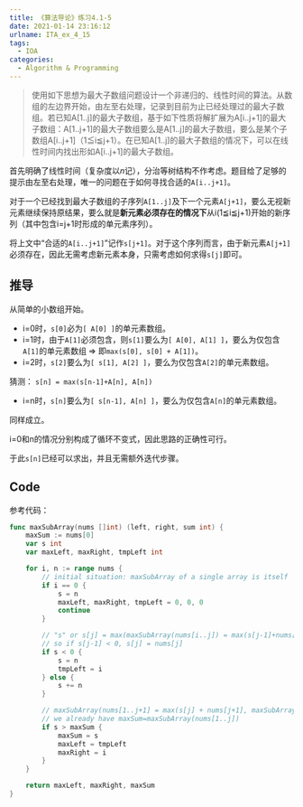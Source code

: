 ```yaml
---
title: 《算法导论》练习4.1-5
date: 2021-01-14 23:16:12
urlname: ITA_ex_4_15
tags:
  - IOA
categories:
  - Algorithm & Programming
---
```

<!--more-->

> 使用如下思想为最大子数组问题设计一个非递归的、线性时间的算法。从数组的左边界开始，由左至右处理，记录到目前为止已经处理过的最大子数组。若已知A[1..j]的最大子数组，基于如下性质将解扩展为A[i..j+1]的最大子数组：A[1..j+1]的最大子数组要么是A[1..j]的最大子数组，要么是某个子数组A[i..j+1]（1≦i≦j+1）。在已知A[1..j]的最大子数组的情况下，可以在线性时间内找出形如A[i..j+1]的最大子数组。

首先明确了线性时间（复杂度以*n*记），分治等树结构不作考虑。题目给了足够的提示由左至右处理，唯一的问题在于如何寻找合适的`A[i..j+1]`。

对于一个已经找到最大子数组的子序列`A[1..j]`及下一个元素`A[j+1]`，要么无视新元素继续保持原结果，要么就是**新元素必须存在的情况下**从i(1≦i≦j+1)开始的新序列（其中包含i=j+1时形成的单元素序列）。

将上文中“合适的`A[i..j+1]`”记作`s[j+1]`。对于这个序列而言，由于新元素`A[j+1]`必须存在，因此无需考虑新元素本身，只需考虑如何求得`s[j]`即可。

## 推导

从简单的小数组开始。

* i=0时，`s[0]`必为`[ A[0] ]`的单元素数组。
* i=1时，由于`A[1]`必须包含，则`s[1]`要么为`[ A[0], A[1] ]`，要么为仅包含`A[1]`的单元素数组 => 即`max(s[0], s[0] + A[1])`。
* i=2时，`s[2]`要么为`[ s[1], A[2] ]`，要么为仅包含`A[2]`的单元素数组。

猜测： `s[n] = max(s[n-1]+A[n], A[n])`

* i=n时，`s[n]`要么为`[ s[n-1], A[n] ]`，要么为仅包含`A[n]`的单元素数组。

同样成立。

i=0和n的情况分别构成了循环不变式，因此思路的正确性可行。

于此`s[n]`已经可以求出，并且无需额外迭代步骤。

## Code

参考代码：

```Go
func maxSubArray(nums []int) (left, right, sum int) {
	maxSum := nums[0]
	var s int
	var maxLeft, maxRight, tmpLeft int

	for i, n := range nums {
		// initial situation: maxSubArray of a single array is itself
		if i == 0 {
			s = n
			maxLeft, maxRight, tmpLeft = 0, 0, 0
			continue
		}

		// "s" or s[j] = max(maxSubArray(nums[i..j]) = max(s[j-1]+nums[j], nums[j])
		// so if s[j-1] < 0, s[j] = nums[j]
		if s < 0 {
			s = n
			tmpLeft = i
		} else {
			s += n
		}

		// maxSubArray(nums[1..j+1] = max(s[j] + nums[j+1], maxSubArray(nums[1..j])
		// we already have maxSum=maxSubArray(nums[1..j])
		if s > maxSum {
			maxSum = s
			maxLeft = tmpLeft
			maxRight = i
		}
	}

	return maxLeft, maxRight, maxSum
}
```
